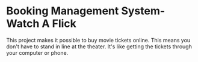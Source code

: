 # Booking Management System- Watch A Flick
 This project makes it possible to buy movie tickets online. This means you don't have to stand in line at the theater. It's like getting the tickets through your computer or phone.
